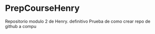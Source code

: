 # PrepCourseHenry
Repositorio modulo 2 de Henry. definitivo
Prueba de como crear repo de github a compu
